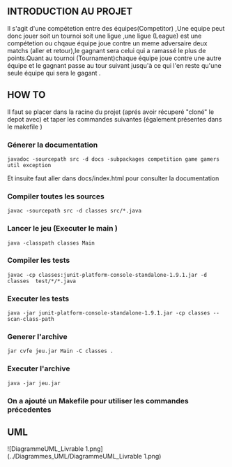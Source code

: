            



## INTRODUCTION AU PROJET 

 Il s'agit d'une compétetion entre des équipes(Competitor) ,Une equipe peut donc jouer soit un tournoi soit une ligue ,une ligue (League) est une compétetion ou chqaue équipe joue contre un meme adversaire deux matchs (aller et retour),le gagnant sera celui qui a ramassé le plus de points.Quant au tournoi (Tournament)chaque équipe joue contre une autre équipe et le gagnant passe au tour suivant jusqu'à ce qui l'en reste qu'une seule équipe qui sera le gagant .




## HOW TO 

Il faut se placer dans la racine du projet (aprés avoir récuperé "cloné" le depot avec) et taper les commandes suivantes (également présentes dans le makefile )


### Génerer la documentation

```javadoc -sourcepath src -d docs -subpackages competition game gamers util exception```

Et insuite faut aller dans docs/index.html pour consulter la documentation 

### Compiler toutes les sources 

```javac -sourcepath src -d classes src/*.java```

### Lancer le jeu (Executer le main )

```	java -classpath classes Main ```

### Compiler les tests 

```javac -cp classes:junit-platform-console-standalone-1.9.1.jar -d classes  test/*/*.java```

### Executer les tests 

```java -jar junit-platform-console-standalone-1.9.1.jar -cp classes --scan-class-path```

### Generer l'archive 

```jar cvfe jeu.jar Main -C classes .```

### Executer l'archive 

```java -jar jeu.jar```


### On a ajouté un Makefile pour utiliser les commandes précedentes 





## UML 

![DiagrammeUML_Livrable 1.png](../Diagrammes_UML/DiagrammeUML_Livrable 1.png)



